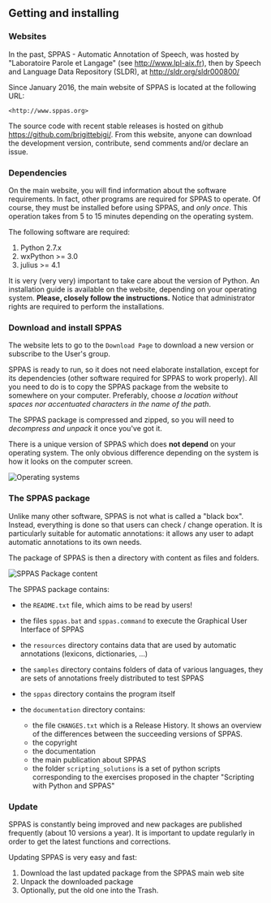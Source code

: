 ## Getting and installing


### Websites

In the past, SPPAS - Automatic Annotation of Speech, was hosted by
"Laboratoire Parole et Langage" (see <http://www.lpl-aix.fr>), then
by Speech and Language Data Repository (SLDR), at <http://sldr.org/sldr000800/>

Since January 2016, the main website of SPPAS is located at the following URL:

    <http://www.sppas.org>

The source code with recent stable releases is hosted on github
<https://github.com/brigittebigi/>.
From this website, anyone can download the development version,
contribute, send comments and/or declare an issue.


### Dependencies

On the main website, you will find information about the software 
requirements. In fact, other programs are required for SPPAS to operate.
Of course, they must be installed before using SPPAS, and *only once*.
This operation takes from 5 to 15 minutes depending on the operating 
system. 

The following software are required:

1. Python 2.7.x
2. wxPython >= 3.0
3. julius >= 4.1

It is very (very very) important to take care about the version of 
Python. An installation guide is available on the website, depending 
on your operating system. **Please, closely follow the instructions.**
Notice that administrator rights are required to perform the
installations.


### Download and install SPPAS

The website lets to go to the `Download Page` to download a new version or
subscribe to the User's group.

SPPAS is ready to run, so it does not need elaborate installation, except for
its dependencies (other software required for SPPAS to work properly).
All you need to do is to copy the SPPAS package from the website to somewhere
on your computer. Preferably, choose *a location without spaces nor accentuated
characters in the name of the path*.

The SPPAS package is compressed and zipped, so you will need to
*decompress and unpack* it once you've got it.

There is a unique version of SPPAS which does **not depend** on your operating
system. The only obvious difference depending on the system is how it looks
on the computer screen.

![Operating systems](./etc/logos/systemes.jpg)


### The SPPAS package

Unlike many other software, SPPAS is not what is called a "black box".
Instead, everything is done so that users can check / change operation.
It is particularly suitable for automatic annotations: it allows any user
to adapt automatic annotations to its own needs.

The package of SPPAS is then a directory with content as files and folders.

![SPPAS Package content](./etc/screenshots/explorer-sppas-folder.png)

The SPPAS package contains:

- the `README.txt` file, which aims to be read by users!
- the files `sppas.bat` and `sppas.command` to execute the Graphical User Interface of SPPAS
- the `resources` directory contains data that are used by automatic annotations (lexicons, dictionaries, ...)
- the `samples` directory contains folders of data of various languages, they are sets of annotations freely distributed to test SPPAS
- the `sppas` directory contains the program itself
- the `documentation` directory contains:

    - the file `CHANGES.txt` which is a Release History.
      It shows an overview of the differences between the succeeding versions of SPPAS.
    - the copyright
    - the documentation
    - the main publication about SPPAS
    - the folder `scripting_solutions` is a set of python scripts corresponding 
      to the exercises proposed in the chapter "Scripting with Python and SPPAS"


### Update

SPPAS is constantly being improved and new packages are published 
frequently (about 10 versions a year). It is important to update 
regularly in order to get the latest functions and corrections.

Updating SPPAS is very easy and fast:

1. Download the last updated package from the SPPAS main web site
2. Unpack the downloaded package
3. Optionally, put the old one into the Trash.
